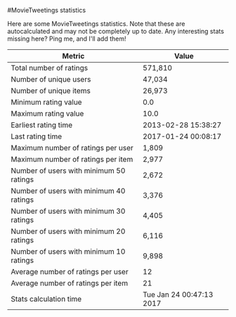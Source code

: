 #MovieTweetings statistics

Here are some MovieTweetings statistics. Note that these are autocalculated and may not be completely up to date. Any interesting stats missing here? Ping me, and I'll add them!

Metric | Value
--- | ---
Total number of ratings                 | 571,810
Number of unique users                  | 47,034
Number of unique items                  | 26,973
Minimum rating value                    | 0.0
Maximum rating value                    | 10.0
Earliest rating time                    | 2013-02-28 15:38:27
Last rating time                        | 2017-01-24 00:08:17
Maximum number of ratings per user      | 1,809
Maximum number of ratings per item      | 2,977
Number of users with minimum 50 ratings | 2,672
Number of users with minimum 40 ratings | 3,376
Number of users with minimum 30 ratings | 4,405
Number of users with minimum 20 ratings | 6,116
Number of users with minimum 10 ratings | 9,898
Average number of ratings per user      | 12
Average number of ratings per item      | 21
Stats calculation time                  | Tue Jan 24 00:47:13 2017

